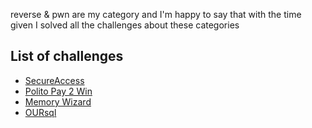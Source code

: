 reverse & pwn are my category and I'm happy to say that with the time given I solved all the challenges about these categories

## List of challenges

- [SecureAccess](./SecureAccess.md)
- [Polito Pay 2 Win](./Polito%20Pay%202%20Win.md)
- [Memory Wizard](./Memory%20Wizard.md)
- [OURsql](./OURsql.md)
